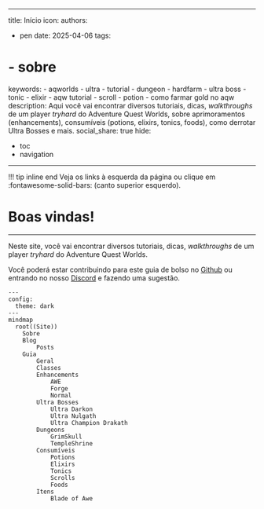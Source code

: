 
---
title: Início
icon:
authors:
  - pen
date: 2025-04-06
tags:
#  - sobre
keywords:
    - aqworlds
    - ultra
    - tutorial
    - dungeon
    - hardfarm
    - ultra boss
    - tonic
    - elixir
    - aqw tutorial
    - scroll
    - potion
    - como farmar gold no aqw
description: Aqui você vai encontrar diversos tutoriais, dicas, *walkthroughs* de um player *tryhard* do Adventure Quest Worlds, sobre aprimoramentos (enhancements), consumíveis (potions, elixirs, tonics, foods), como derrotar Ultra Bosses e mais.
social_share: true
hide:
  - toc
  - navigation
---
!!! tip inline end
    Veja os links à esquerda da página ou clique em :fontawesome-solid-bars: (canto superior esquerdo).
# Boas vindas!
---
Neste site, você vai encontrar diversos tutoriais, dicas, *walkthroughs* de um player *tryhard* do Adventure Quest Worlds.

Você poderá estar contribuindo para este guia de bolso no [Github](https://github.com/jix-AQW/site) ou entrando no nosso [Discord](https://discord.gg/uc9y27NYTp) e fazendo uma sugestão.

```mermaid
---
config:
  theme: dark
---
mindmap
  root((Site))
    Sobre
    Blog
        Posts
    Guia
        Geral
        Classes
        Enhancements
            AWE
            Forge
            Normal
        Ultra Bosses
            Ultra Darkon
            Ultra Nulgath
            Ultra Champion Drakath
        Dungeons
            GrimSkull
            TempleShrine
        Consumíveis
            Potions
            Elixirs
            Tonics
            Scrolls
            Foods
        Itens
            Blade of Awe

```

